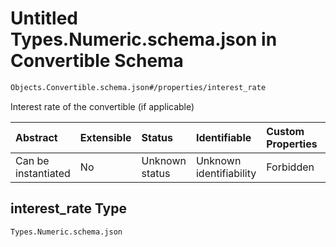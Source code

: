 # Untitled Types.Numeric.schema.json in Convertible Schema

```txt
Objects.Convertible.schema.json#/properties/interest_rate
```

Interest rate of the convertible (if applicable)

| Abstract            | Extensible | Status         | Identifiable            | Custom Properties | Additional Properties | Access Restrictions | Defined In                                                                             |
| :------------------ | :--------- | :------------- | :---------------------- | :---------------- | :-------------------- | :------------------ | :------------------------------------------------------------------------------------- |
| Can be instantiated | No         | Unknown status | Unknown identifiability | Forbidden         | Allowed               | none                | [Convertible.schema.json\*](../objects/Convertible.schema.json "open original schema") |

## interest_rate Type

`Types.Numeric.schema.json`
